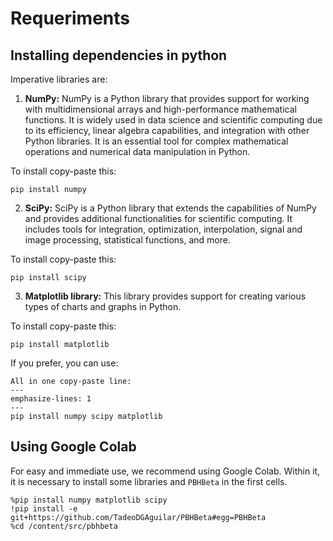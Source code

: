 # Requeriments

## Installing dependencies in python

Imperative libraries are:

1. **NumPy:** NumPy is a Python library that provides support for working with multidimensional arrays and high-performance mathematical functions. It is widely used in data science and scientific computing due to its efficiency, linear algebra capabilities, and integration with other Python libraries. It is an essential tool for complex mathematical operations and numerical data manipulation in Python.

To install copy-paste this:

```{block-code}
pip install numpy
```

2. **SciPy:** SciPy is a Python library that extends the capabilities of NumPy and provides additional functionalities for scientific computing. It includes tools for integration, optimization, interpolation, signal and image processing, statistical functions, and more.

To install copy-paste this:

```{block-code}
pip install scipy
```

3. **Matplotlib library:** This library provides support for creating various types of charts and graphs in Python.

To install copy-paste this:

```{block-code}
pip install matplotlib
```

If you prefer, you can use:

```{tip}
All in one copy-paste line:
---
emphasize-lines: 1
---
pip install numpy scipy matplotlib
```

## Using Google Colab

For easy and immediate use, we recommend using Google Colab. Within it, it is necessary to install some libraries and `PBHBeta` in the first cells.

```{code}
%pip install numpy matplotlib scipy
!pip install -e git+https://github.com/TadeoDGAguilar/PBHBeta#egg=PBHBeta
%cd /content/src/pbhbeta
```

